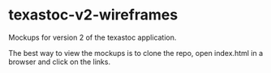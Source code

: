 # texastoc-v2-wireframes

Mockups for version 2 of the texastoc application.

The best way to view the mockups is to clone the repo, open index.html in a browser and click on the links.
